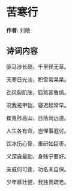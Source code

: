 # 苦寒行

**作者**: 刘敞

## 诗词内容

驱马涉长碛，千里径无草。

天寒日光淡，积雪常杲杲。

劲风裂肌肤，狐狢甚鲁缟。

况我被甲铠，寝迟起常早。

崔嵬陟高山，日落尚远道。

人生各有命，岂惮事遐讨。

饮冰伤心骨，重研如巨枣。

义深自最励，身贱宁要好。

亲戚何可逢，功名未自保。

少年慕壮健，我独贵疏老。

